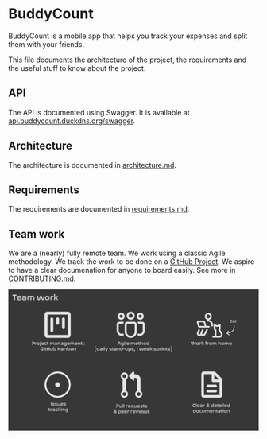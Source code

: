 # BuddyCount

BuddyCount is a mobile app that helps you track your expenses and split them with your friends.

This file documents the architecture of the project, the requirements and the useful stuff to know about the project.

## API

The API is documented using Swagger. It is available at [api.buddycount.duckdns.org/swagger](https://api.buddycount.duckdns.org/swagger).

## Architecture

The architecture is documented in [architecture.md](docs/architecture.md).


## Requirements

The requirements are documented in [requirements.md](docs/requirements.md).

## Team work

We are a (nearly) fully remote team. We work using a classic Agile methodology. We track the work to be done on a [GitHub Project](https://github.com/orgs/BuddyCount/projects/1/views/1). We aspire to have a clear documenation for anyone to board easily. See more in [CONTRIBUTING.md](./docs/CONTRIBUTING.md).

![Team work](src/team_work.png)